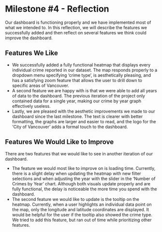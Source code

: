 # Milestone #4 - Reflection

Our dashboard is functioning properly and we have implemented most of what we intended to. In this reflection, we will describe the features we successfully added and then reflect on several features we think could improve the dashboard.

## Features We Like

- We successfully added a fully functional heatmap that displays every individual crime reported in our dataset. The map responds properly to a dropdown menu specifying ‘crime type’, is aesthetically pleasing, and has a satisfying zoom feature that allows the user to drill down to specific areas of Vancouver.
- A second feature we are happy with is that we were able to add all years of data to the dashboard. The previous iteration of the project only contained data for a single year, making our crime by year graph effectively useless.
- Lastly, we are pleased with the aesthetic improvements we made to our dashboard since the last milestone. The text is clearer with better formatting, the graphs are larger and easier to read, and the logo for the ‘City of Vancouver’ adds a formal touch to the dashboard.

## Features We Would Like to Improve

There are two features that we would like to see in another iteration of our dashboard. 

- The feature we would most like to improve on is loading time. Currently, there is a slight delay when updating the heatmap with new filter selections and when adjusting the year with the slider in the ‘Number of Crimes by Year’ chart. Although both visuals update properly and are fully functional, the delay is noticeable the more time you spend with the dashboard.
- The second feature we would like to update is the tooltip on the heatmap. Currently, when a user highlights an individual data point on the map, only the longitude and latitude coordinates are displayed. It would be helpful for the user if the tooltip also showed the crime type. We tried to add this feature, but ran out of time while prioritizing other features.